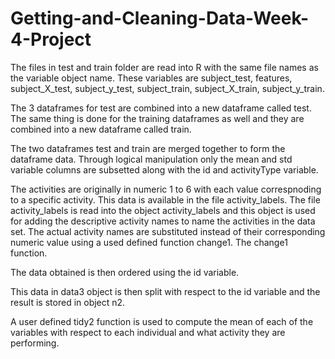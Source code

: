 # Getting-and-Cleaning-Data-Week-4-Project
The files in test and train folder are read into R with the same file names
as the variable object name. These variables are subject_test, features,
subject_X_test, subject_y_test, subject_train, subject_X_train, subject_y_train.

The 3 dataframes for test are combined into a new dataframe called test. The 
same thing is done for the training dataframes as well and they are combined 
into a new dataframe called train. 

The two dataframes test and train are merged together to form the dataframe data. 
Through logical manipulation only the mean and std variable columns are subsetted
along with the id and activityType variable.

The activities are originally in numeric 1 to 6 with each value correspnoding 
to a specific activity. This data is available in the file activity_labels. The
file activity_labels is read into the object activity_labels and this object
is used for adding the descriptive activity names to name the activities in the
data set. The actual activity names are substituted instead of 
their corresponding numeric value using a used defined function change1. The 
change1 function.

The data obtained is then ordered using the id variable.

This data in data3 object is then split with respect to the id variable and the
result is stored in object n2.

A user defined tidy2 function is used to compute the mean of each of the variables
with respect to each individual and what activity they are performing.
